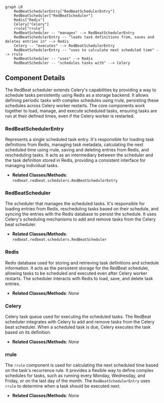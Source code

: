 ```mermaid
graph LR
    RedBeatSchedulerEntry["RedBeatSchedulerEntry"]
    RedBeatScheduler["RedBeatScheduler"]
    Redis["Redis"]
    Celery["Celery"]
    rrule["rrule"]
    RedBeatScheduler -- "manages" --> RedBeatSchedulerEntry
    RedBeatSchedulerEntry -- "loads task definitions from, saves and deletes entries in" --> Redis
    Celery -- "executes" --> RedBeatSchedulerEntry
    RedBeatSchedulerEntry -- "uses to calculate next scheduled time" --> rrule
    RedBeatScheduler -- "uses" --> Redis
    RedBeatScheduler -- "schedules tasks with" --> Celery
```

## Component Details

The RedBeat scheduler extends Celery's capabilities by providing a way to schedule tasks persistently using Redis as a storage backend. It allows defining periodic tasks with complex schedules using rrule, persisting these schedules across Celery worker restarts. The core components work together to load, manage, and execute scheduled tasks, ensuring tasks are run at their defined times, even if the Celery worker is restarted.

### RedBeatSchedulerEntry
Represents a single scheduled task entry. It's responsible for loading task definitions from Redis, managing task metadata, calculating the next scheduled time using rrule, saving and deleting entries from Redis, and rescheduling tasks. It acts as an intermediary between the scheduler and the task definition stored in Redis, providing a consistent interface for managing individual tasks.
- **Related Classes/Methods**: `redbeat.redbeat.schedulers.RedBeatSchedulerEntry`

### RedBeatScheduler
The scheduler that manages the scheduled tasks. It's responsible for loading entries from Redis, rescheduling tasks based on their schedule, and syncing the entries with the Redis database to persist the schedule. It uses Celery's scheduling mechanisms to add and remove tasks from the Celery beat scheduler.
- **Related Classes/Methods**: `redbeat.redbeat.schedulers.RedBeatScheduler`

### Redis
Redis database used for storing and retrieving task definitions and schedule information. It acts as the persistent storage for the RedBeat scheduler, allowing tasks to be scheduled and executed even after Celery worker restarts. The scheduler interacts with Redis to load, save, and delete task entries.
- **Related Classes/Methods**: _None_

### Celery
Celery task queue used for executing the scheduled tasks. The RedBeat scheduler integrates with Celery to add and remove tasks from the Celery beat scheduler. When a scheduled task is due, Celery executes the task based on its definition.
- **Related Classes/Methods**: _None_

### rrule
The `rrule` component is used for calculating the next scheduled time based on the task's recurrence rule. It provides a flexible way to define complex schedules for tasks, such as running every Monday, Wednesday, and Friday, or on the last day of the month. The `RedBeatSchedulerEntry` uses `rrule` to determine when a task should be executed next.
- **Related Classes/Methods**: _None_
